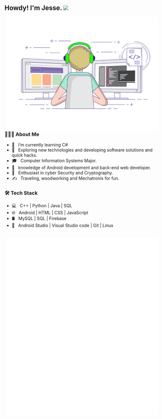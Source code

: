 <h2> Howdy! I'm Jesse. <img src="https://github.com/souvikguria98/souvikguria98/blob/master/Hi.gif" width="25"></h2>
<img align="right" alt="GIF" src="https://raw.githubusercontent.com/devSouvik/devSouvik/master/gif3.gif" width="500"/>

<h3> 👨🏻‍💻 About Me </h3>

- 🔭 &nbsp; I’m currently learning C#
- 🤔 &nbsp; Exploring new technologies and developing software solutions and quick hacks.
- 🎓 &nbsp; Computer Information Systems Major.
- 💼 &nbsp; knowledge of Android development and back-end web developer.
- 🌱 &nbsp; Enthusiast in cyber Security and Cryptography.
- ✍️ &nbsp; Traveling, woodworking and Mechatronis for fun.


<h3>🛠 Tech Stack</h3>

- 💻 &nbsp; C++ | Python | Java | SQL
- 🌐 &nbsp; Android | HTML | CSS | JavaScript 
- 🛢 &nbsp; MySQL | SQL | Firebase 
- 🔧 &nbsp; Android Studio | Visual Studio code | Git | Linux

<br>
<img align="right" alt="GIF" src="https://github.com/jgutierrezCSU/repoCopy/blob/master/generated/languages.svg" width="500"/>

</br>

<br>
<img align="right" alt="GIF" src="https://github.com/jgutierrezCSU/repoCopy/blob/master/generated/overview.svg" width="500"/>
</br>



